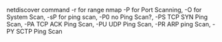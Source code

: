 netdiscover command -r for range
nmap -P for Port Scanning, -O for System Scan, -sP for ping scan, -P0 no Ping Scan?, -PS TCP SYN Ping Scan, -PA TCP ACK Ping Scan, -PU UDP Ping Scan, -PR ARP ping Scan, -PY SCTP Ping Scan
